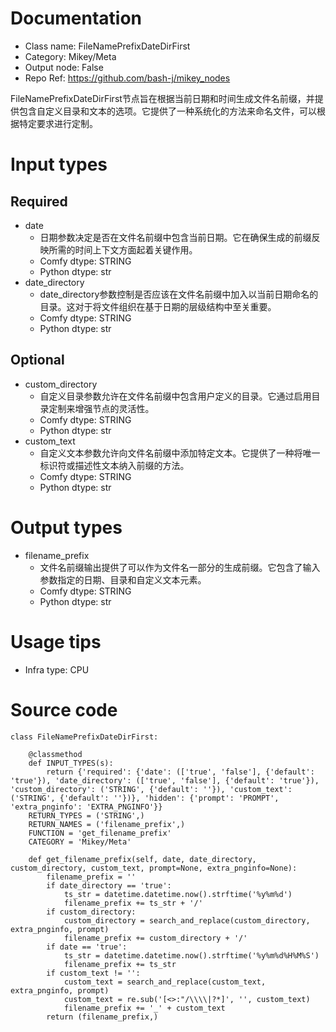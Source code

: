 # Documentation
- Class name: FileNamePrefixDateDirFirst
- Category: Mikey/Meta
- Output node: False
- Repo Ref: https://github.com/bash-j/mikey_nodes

FileNamePrefixDateDirFirst节点旨在根据当前日期和时间生成文件名前缀，并提供包含自定义目录和文本的选项。它提供了一种系统化的方法来命名文件，可以根据特定要求进行定制。

# Input types
## Required
- date
    - 日期参数决定是否在文件名前缀中包含当前日期。它在确保生成的前缀反映所需的时间上下文方面起着关键作用。
    - Comfy dtype: STRING
    - Python dtype: str
- date_directory
    - date_directory参数控制是否应该在文件名前缀中加入以当前日期命名的目录。这对于将文件组织在基于日期的层级结构中至关重要。
    - Comfy dtype: STRING
    - Python dtype: str
## Optional
- custom_directory
    - 自定义目录参数允许在文件名前缀中包含用户定义的目录。它通过启用目录定制来增强节点的灵活性。
    - Comfy dtype: STRING
    - Python dtype: str
- custom_text
    - 自定义文本参数允许向文件名前缀中添加特定文本。它提供了一种将唯一标识符或描述性文本纳入前缀的方法。
    - Comfy dtype: STRING
    - Python dtype: str

# Output types
- filename_prefix
    - 文件名前缀输出提供了可以作为文件名一部分的生成前缀。它包含了输入参数指定的日期、目录和自定义文本元素。
    - Comfy dtype: STRING
    - Python dtype: str

# Usage tips
- Infra type: CPU

# Source code
```
class FileNamePrefixDateDirFirst:

    @classmethod
    def INPUT_TYPES(s):
        return {'required': {'date': (['true', 'false'], {'default': 'true'}), 'date_directory': (['true', 'false'], {'default': 'true'}), 'custom_directory': ('STRING', {'default': ''}), 'custom_text': ('STRING', {'default': ''})}, 'hidden': {'prompt': 'PROMPT', 'extra_pnginfo': 'EXTRA_PNGINFO'}}
    RETURN_TYPES = ('STRING',)
    RETURN_NAMES = ('filename_prefix',)
    FUNCTION = 'get_filename_prefix'
    CATEGORY = 'Mikey/Meta'

    def get_filename_prefix(self, date, date_directory, custom_directory, custom_text, prompt=None, extra_pnginfo=None):
        filename_prefix = ''
        if date_directory == 'true':
            ts_str = datetime.datetime.now().strftime('%y%m%d')
            filename_prefix += ts_str + '/'
        if custom_directory:
            custom_directory = search_and_replace(custom_directory, extra_pnginfo, prompt)
            filename_prefix += custom_directory + '/'
        if date == 'true':
            ts_str = datetime.datetime.now().strftime('%y%m%d%H%M%S')
            filename_prefix += ts_str
        if custom_text != '':
            custom_text = search_and_replace(custom_text, extra_pnginfo, prompt)
            custom_text = re.sub('[<>:"/\\\\|?*]', '', custom_text)
            filename_prefix += '_' + custom_text
        return (filename_prefix,)
```